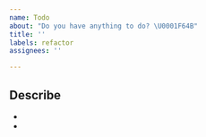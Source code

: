 ```yaml
---
name: Todo
about: "Do you have anything to do? \U0001F64B‍️"
title: ''
labels: refactor
assignees: ''

---
```


## Describe
- <!-- 작업 내용 작성 -->
- <!-- 작업 내용 작성 -->